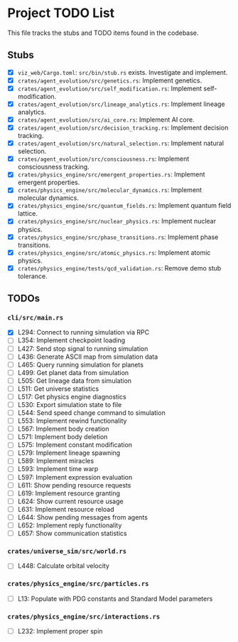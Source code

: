 # Project TODO List

This file tracks the stubs and TODO items found in the codebase.

## Stubs

- [x] `viz_web/Cargo.toml`: `src/bin/stub.rs` exists. Investigate and implement.
- [x] `crates/agent_evolution/src/genetics.rs`: Implement genetics.
- [x] `crates/agent_evolution/src/self_modification.rs`: Implement self-modification.
- [x] `crates/agent_evolution/src/lineage_analytics.rs`: Implement lineage analytics.
- [x] `crates/agent_evolution/src/ai_core.rs`: Implement AI core.
- [x] `crates/agent_evolution/src/decision_tracking.rs`: Implement decision tracking.
- [x] `crates/agent_evolution/src/natural_selection.rs`: Implement natural selection.
- [x] `crates/agent_evolution/src/consciousness.rs`: Implement consciousness tracking.
- [x] `crates/physics_engine/src/emergent_properties.rs`: Implement emergent properties.
- [x] `crates/physics_engine/src/molecular_dynamics.rs`: Implement molecular dynamics.
- [x] `crates/physics_engine/src/quantum_fields.rs`: Implement quantum field lattice.
- [x] `crates/physics_engine/src/nuclear_physics.rs`: Implement nuclear physics.
- [x] `crates/physics_engine/src/phase_transitions.rs`: Implement phase transitions.
- [x] `crates/physics_engine/src/atomic_physics.rs`: Implement atomic physics.
- [x] `crates/physics_engine/tests/qcd_validation.rs`: Remove demo stub tolerance.

## TODOs

### `cli/src/main.rs`

- [x] L294: Connect to running simulation via RPC
- [ ] L354: Implement checkpoint loading
- [ ] L427: Send stop signal to running simulation
- [ ] L436: Generate ASCII map from simulation data
- [ ] L465: Query running simulation for planets
- [ ] L499: Get planet data from simulation
- [ ] L505: Get lineage data from simulation
- [ ] L511: Get universe statistics
- [ ] L517: Get physics engine diagnostics
- [ ] L530: Export simulation state to file
- [ ] L544: Send speed change command to simulation
- [ ] L553: Implement rewind functionality
- [ ] L567: Implement body creation
- [ ] L571: Implement body deletion
- [ ] L575: Implement constant modification
- [ ] L579: Implement lineage spawning
- [ ] L589: Implement miracles
- [ ] L593: Implement time warp
- [ ] L597: Implement expression evaluation
- [ ] L611: Show pending resource requests
- [ ] L619: Implement resource granting
- [ ] L624: Show current resource usage
- [ ] L631: Implement resource reload
- [ ] L644: Show pending messages from agents
- [ ] L652: Implement reply functionality
- [ ] L657: Show communication statistics

### `crates/universe_sim/src/world.rs`

- [ ] L448: Calculate orbital velocity

### `crates/physics_engine/src/particles.rs`

- [ ] L13: Populate with PDG constants and Standard Model parameters

### `crates/physics_engine/src/interactions.rs`

- [ ] L232: Implement proper spin 